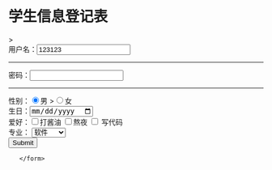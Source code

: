 <!doctype html>
<html lang="en">
<head>
<meta charset="utf-8">
</head>
<body>
<h1>学生信息登记表</h1>>
   <form action="1.php"  method="post" >
    用户名：<input type="text" maxlength="6" name="usernale"  value="123123"><br><hr>
    密码：<input type="password" name="pwd"><br><hr>
<!-- 单选按钮 -->
性别：<input type="radio" name="gender" checked="checked">男 ><input type="radio" name ="gender">女
    <br>
    生日：<input type="date" name="dd">
   <!-- <input type="submit"> -->
     <br>
爱好：<input type="checkbox">打酱油 <input type="checkbox">熬夜 <input type="checkbox"> 写代码
     <br>
     专业：
     <select>
  <option value ="软件">软件</option>
  <option value ="硬件">硬件</option>
  <option value="android">android</option>
  <option value="ios">Audi</option>
</select>
     <br>
<input type="submit">

       </form>
  </body>

</html>
